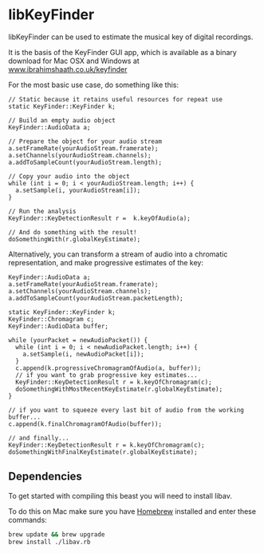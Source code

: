 libKeyFinder
============

libKeyFinder can be used to estimate the musical key of digital recordings.

It is the basis of the KeyFinder GUI app, which is available as a binary download for Mac OSX and Windows at www.ibrahimshaath.co.uk/keyfinder

For the most basic use case, do something like this:

```
// Static because it retains useful resources for repeat use
static KeyFinder::KeyFinder k;

// Build an empty audio object
KeyFinder::AudioData a;

// Prepare the object for your audio stream
a.setFrameRate(yourAudioStream.framerate);
a.setChannels(yourAudioStream.channels);
a.addToSampleCount(yourAudioStream.length);

// Copy your audio into the object
while (int i = 0; i < yourAudioStream.length; i++) {
  a.setSample(i, yourAudioStream[i]);
}

// Run the analysis
KeyFinder::KeyDetectionResult r =  k.keyOfAudio(a);

// And do something with the result!
doSomethingWith(r.globalKeyEstimate);
```

Alternatively, you can transform a stream of audio into a chromatic representation, and make progressive estimates of the key:

```
KeyFinder::AudioData a;
a.setFrameRate(yourAudioStream.framerate);
a.setChannels(yourAudioStream.channels);
a.addToSampleCount(yourAudioStream.packetLength);

static KeyFinder::KeyFinder k;
KeyFinder::Chromagram c;
KeyFinder::AudioData buffer;

while (yourPacket = newAudioPacket()) {
  while (int i = 0; i < newAudioPacket.length; i++) {
    a.setSample(i, newAudioPacket[i]);
  }
  c.append(k.progressiveChromagramOfAudio(a, buffer));
  // if you want to grab progressive key estimates...
  KeyFinder::KeyDetectionResult r = k.keyOfChromagram(c);
  doSomethingWithMostRecentKeyEstimate(r.globalKeyEstimate);
}

// if you want to squeeze every last bit of audio from the working buffer...
c.append(k.finalChromagramOfAudio(buffer));

// and finally...
KeyFinder::KeyDetectionResult r = k.keyOfChromagram(c);
doSomethingWithFinalKeyEstimate(r.globalKeyEstimate);
```

Dependencies
------------

To get started with compiling this beast you will need to install libav.

To do this on Mac make sure you have [Homebrew](http://mxcl.github.io/homebrew/) installed and enter these commands:

``` bash
brew update && brew upgrade
brew install ./libav.rb
```
